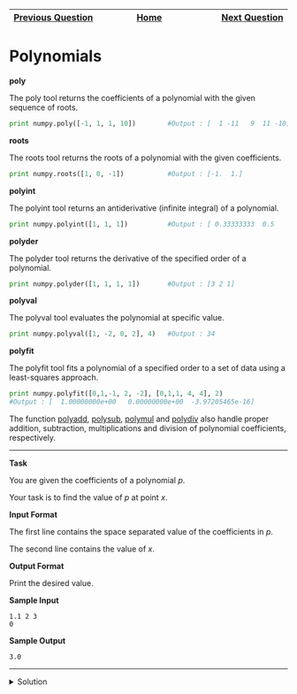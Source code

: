 | <img width=1000>[Previous Question](https://github.com/Kevin-Lago/python-hackerrank-solutions/tree/main/src/numpy/inner_and_outer)</img> | <img width=1000>[Home](https://github.com/Kevin-Lago/python-hackerrank-solutions)</img> | <img width=1000>[Next Question](https://github.com/Kevin-Lago/python-hackerrank-solutions/tree/main/src/python/numpy/linear_algebra)</img> |
|:---|:---:|---:|

# Polynomials

__poly__

The poly tool returns the coefficients of a polynomial with the given sequence of roots.

```python
print numpy.poly([-1, 1, 1, 10])        #Output : [  1 -11   9  11 -10]
```

__roots__

The roots tool returns the roots of a polynomial with the given coefficients.

```python
print numpy.roots([1, 0, -1])           #Output : [-1.  1.]
```

__polyint__

The polyint tool returns an antiderivative (infinite integral) of a polynomial.

```python
print numpy.polyint([1, 1, 1])          #Output : [ 0.33333333  0.5         1.          0.        ]
```

__polyder__

The polyder tool returns the derivative of the specified order of a polynomial.

```python
print numpy.polyder([1, 1, 1, 1])       #Output : [3 2 1]
```

__polyval__

The polyval tool evaluates the polynomial at specific value.

```python
print numpy.polyval([1, -2, 0, 2], 4)   #Output : 34
```

__polyfit__

The polyfit tool fits a polynomial of a specified order to a set of data using a least-squares approach.

```python
print numpy.polyfit([0,1,-1, 2, -2], [0,1,1, 4, 4], 2)
#Output : [  1.00000000e+00   0.00000000e+00  -3.97205465e-16]
```

The function [polyadd](), [polysub](), [polymul]() and [polydiv]() also handle proper addition, subtraction, multiplications and division of polynomial coefficients, respectively.

---

__Task__

You are given the coefficients of a polynomial $p$.

Your task is to find the value of $p$ at point $x$.

__Input Format__

The first line contains the space separated value of the coefficients in $p$.

The second line contains the value of $x$.

__Output Format__

Print the desired value.

__Sample Input__

```
1.1 2 3
0
```

__Sample Output__

```
3.0
```

---

<details><summary>Solution</summary>
    
```python
import numpy

if __name__ == '__main__':
    print(numpy.polyval(list(map(float, input().split())), int(input())))
```
</details>
